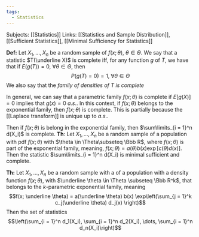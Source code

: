 ```yaml
---
tags:
  - Statistics
---
```

Subjects: [[Statistics]]
Links: [[Statistics and Sample Distribution]], [[Sufficient Statistics]], [[Minimal Sufficiency for Statistics]]

**Def:** Let $X_1, \dots, X_n$ be a random sample of $f(x;\theta)$, $\theta \in \Theta$. We say that a statistic $T(\underline X)$ is complete iff, for any function $g$ of $T$, we have that if $E(g(T)) = 0$, $\forall \theta \in \Theta$, then $$P(g(T) = 0) = 1, \; \forall \theta \in \Theta$$We also say that the *family of densities of $T$ is complete*

In general, we can say that a parametric family $f(x; \theta)$ is complete if $E[g(X)] = 0$ implies that $g (x) = 0\; a.s.$.  In this context, if $f(x;\theta)$ belongs to the exponential family, then $f(x;\theta)$ is complete. This is partially because the [[Laplace transform]] is unique up to $a.s.$. 

Then if $f(x; \theta)$ is belong in the exponential family, then $\sum\limits_{i  = 1}^n d(X_i)$ is complete. 
**Th**: Let $X_1, \dots, X_n$ be a random sample of a population with pdf $f(x; \theta)$ with $\theta \in \Theta\subseteq \Bbb R$, where $f(x; \theta)$ is part of the exponential family, meaning, $f(x; \theta) = a(\theta)b(x) \exp[c(\theta) d(x)]$. Then the statistic $\sum\limits_{i = 1}^n d(X_i) is minimal sufficient and complete. 

**Th:** Let $X_1, \dots, X_n$ be a random sample with a of a population with a density function $f(x; \theta)$, with $\underline \theta \in  \Theta \subseteq \Bbb R^k$, that belongs to the $k$-parametric exponential family, meaning $$f(x; \underline \theta) = a(\underline \theta) b(x) \exp\left(\sum_{j = 1}^k c_j(\underline \theta) d_j(x) \right)$$
Then the set of statistics $$\left(\sum_{i = 1}^n d_1(X_i), \sum_{i = 1}^n d_2(X_i), \dots, \sum_{i = 1}^n d_n(X_i)\right)$$
